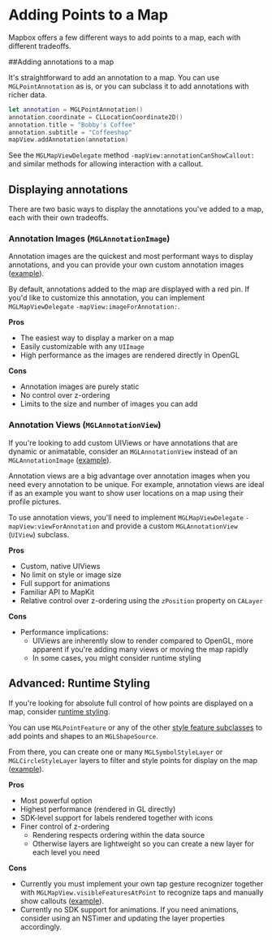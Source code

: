 # Adding Points to a Map

Mapbox offers a few different ways to add points to a map, each with different tradeoffs.

##Adding annotations to a map

It's straightforward to add an annotation to a map. You can use `MGLPointAnnotation` as is, or you can subclass it to add annotations with richer data.

```swift
let annotation = MGLPointAnnotation()
annotation.coordinate = CLLocationCoordinate2D()
annotation.title = "Bobby's Coffee"
annotation.subtitle = "Coffeeshop"
mapView.addAnnotation(annotation)
```

See the `MGLMapViewDelegate` method `-mapView:annotationCanShowCallout:` and similar methods for allowing interaction with a callout.

## Displaying annotations

There are two basic ways to display the annotations you've added to a map, each with their own tradeoffs.

### Annotation Images (`MGLAnnotationImage`)

Annotation images are the quickest and most performant ways to display annotations, and you can provide your own custom annotation images ([example](http://mapbox.com/ios-sdk/examples)).

By default, annotations added to the map are displayed with a red pin. If you'd like to customize this annotation, you can implement `MGLMapViewDelegate` `-mapView:imageForAnnotation:`.

**Pros**

* The easiest way to display a marker on a map
* Easily customizable with any `UIImage`
* High performance as the images are rendered directly in OpenGL

**Cons**

* Annotation images are purely static
* No control over z-ordering
* Limits to the size and number of images you can add

### Annotation Views (`MGLAnnotationView`)

If you're looking to add custom UIViews or have annotations that are dynamic or animatable, consider an `MGLAnnotationView` instead of an `MGLAnnotationImage` ([example](http://mapbox.com/ios-sdk/examples)).

Annotation views are a big advantage over annotation images when you need every annotation to be unique. For example, annotation views are ideal if as an example you want to show user locations on a map using their profile pictures.

To use annotation views, you'll need to implement `MGLMapViewDelegate` `-mapView:viewForAnnotation` and provide a custom `MGLAnnotationView` (`UIView`) subclass.

**Pros**

* Custom, native UIViews
* No limit on style or image size
* Full support for animations
* Familiar API to MapKit
* Relative control over z-ordering using the `zPosition` property on `CALayer`

**Cons**

* Performance implications:
    * UIViews are inherently slow to render compared to OpenGL, more apparent if you're adding many views or moving the map rapidly
    * In some cases, you might consider runtime styling

## Advanced: Runtime Styling

If you're looking for absolute full control of how points are displayed on a map, consider [runtime styling](runtime-styling.html).

You can use `MGLPointFeature` or any of the other [style feature subclasses](Style%20Features.html) to add points and shapes to an `MGLShapeSource`.

From there, you can create one or many `MGLSymbolStyleLayer` or `MGLCircleStyleLayer` layers to filter and style points for display on the map ([example](http://mapbox.com/ios-sdk/examples)).

**Pros**

* Most powerful option
* Highest performance (rendered in GL directly)
* SDK-level support for labels rendered together with icons
* Finer control of z-ordering
    * Rendering respects ordering within the data source
    * Otherwise layers are lightweight so you can create a new layer for each level you need

**Cons**

* Currently you must implement your own tap gesture recognizer together with `MGLMapView.visibleFeaturesAtPoint` to recognize taps and manually show callouts ([example](http://mapbox.com/ios-sdk/examples)).
* Currently no SDK support for animations. If you need animations, consider using an NSTimer and updating the layer properties accordingly.

